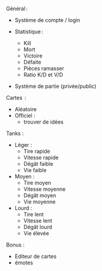 Général : 
- Système de compte / login
- Statistique : 
	- Kill  
    - Mort 
    - Victoire
    - Défaite
    - Pièces ramasser   
    - Ratio K/D et V/D

- Système de partie (privée/public) 

Cartes  :
- Aléatoire
- Officiel :
	- trouver de idées

Tanks :
- Léger :
	- Tire rapide
	- Vitesse rapide
	- Dégât faible
    - Vie faible
- Moyen :
	- Tire moyen
	- Vitesse moyenne
	- Dégât moyen  
	- Vie moyenne  
- Lourd :
	- Tire lent
	- Vitesse lent
	- Dégât lourd
	- Vie élevée

Bonus :
- Editeur de cartes
- émotes
